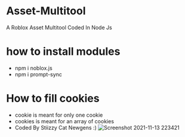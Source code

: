 # Asset-Multitool
A Roblox Asset Multitool Coded In Node Js

# how to install modules
+ npm i noblox.js
+ npm i prompt-sync

# How to fill cookies
+ cookie is meant for only one cookie
+ cookies is meant for an array of cookies
+ Coded By Stiizzy Cat Newgens :)
![Screenshot 2021-11-13 223421](https://user-images.githubusercontent.com/90114741/141670361-cb20c737-071e-4481-908e-ea04531357f5.jpg)

